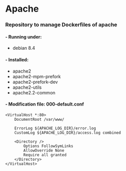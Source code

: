 # Apache
### Repository to manage Dockerfiles of apache

#### - Running under: 
* debian 8.4

#### - Installed:

 - apache2 
 - apache2-mpm-prefork 
 - apache2-prefork-dev 
 - apache2-utils 
 - apache2.2-common


#### - Modification file: 000-default.conf

    <VirtualHost *:80>
        DocumentRoot /var/www/
    
        ErrorLog ${APACHE_LOG_DIR}/error.log
        CustomLog ${APACHE_LOG_DIR}/access.log combined
    
        <Directory />
            Options FollowSymLinks
            AllowOverride None 
            Require all granted
        </Directory>
    </VirtualHost>
